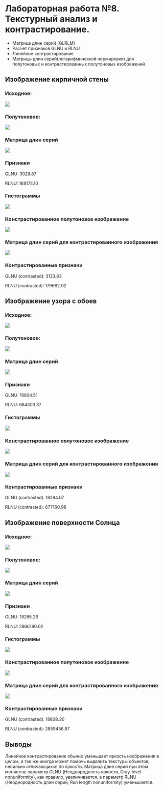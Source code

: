 # Лабораторная работа №8. Текстурный анализ и контрастирование.
- Матрица длин серий (GLRLM)
- Расчет признаков GLNU и RLNU 
- Линейное контрастирование
- Матрицы длин серий(логарифмической нормировки) для полутоновых и контрастированных полутоновых изображений

##  Изображение кирпичной стены 
### Исходное:

![](src/kirp.png)

### Полутоновое:

![](results/semitone/kirp.png)

### Матрица длин серий

![](results/glrlm/0_kirp.png)

### Признаки
GLNU: 3028.87

RLNU: 188174.10

### Гистограммы
![](results/histograms/kirp.png)

### Констрастированное полутоновое изображение
![](results/contrasted/kirp.png)

### Матрица длин серий для контрастированного изображения
![](results/glrlm_contrasted/0_kirp.png)

### Контрастированные признаки
GLNU (contrasted): 3133.83

RLNU (contrasted): 179682.02


##  Изображение узора с обоев
### Исходное:

![](src/oboi.png)

### Полутоновое:

![](results/semitone/oboi.png)

### Матрица длин серий

![](results/glrlm/0_oboi.png)

### Признаки
GLNU: 16804.51

RLNU: 684303.37

### Гистограммы
![](results/histograms/oboi.png)

### Констрастированное полутоновое изображение 
![](results/contrasted/oboi.png)

### Матрица длин серий для контрастированного изображения
![](results/glrlm_contrasted/0_oboi.png)

### Контрастированные признаки
GLNU (contrasted): 18294.07

RLNU (contrasted): 677160.98
##  Изображение поверхности Солнца
### Исходное:

![](src/sun.png)

### Полутоновое:

![](results/semitone/sun.png)

### Матрица длин серий

![](results/glrlm/0_sun.png)

### Признаки
GLNU: 18285.26

RLNU: 2966180.02

### Гистограммы
![](results/histograms/sun.png)

### Констрастированное полутоновое изображение 
![](results/contrasted/sun.png)

### Матрица длин серий для контрастированного изображения
![](results/glrlm_contrasted/0_sun.png)

### Контрастированные признаки
GLNU (contrasted): 18808.20

RLNU (contrasted): 2859456.97

## Выводы
Линейное контрастирование обычно уменьшает яркость изображения в целом, а так же иногда может помочь выделить текстуры объектов, несильно отличающихся по яркости. Матрица длин серий при этом меняется; параметр GLNU (Неоднородность яркости, Gray-level
nonuniformity), как правило, увеличивается, а параметр RLNU (Неоднородность длин серий, Run length
nonuniformity) уменьшается.
